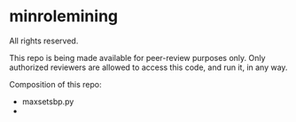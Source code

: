 # minrolemining

All rights reserved.

This repo is being made available for peer-review purposes only. Only authorized reviewers are allowed to access this
code, and run it, in any way.

Composition of this repo:

- maxsetsbp.py 
-

